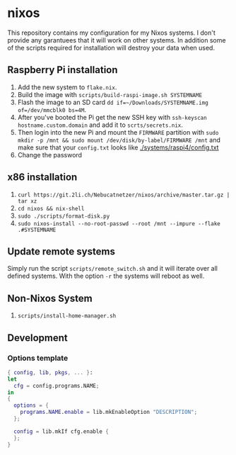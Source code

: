 # nixos

This repository contains my configuration for my Nixos systems.
I don't provide any garantuees that it will work on other systems.
In addition some of the scripts required for installation will destroy your data when used.

## Raspberry Pi installation

1. Add the new system to `flake.nix`.
2. Build the image with `scripts/build-raspi-image.sh SYSTEMNAME`
3. Flash the image to an SD card
   `dd if=~/Downloads/SYSTEMNAME.img of=/dev/mmcblk0 bs=4M`.
4. After you've booted the Pi get the new SSH key with
   `ssh-keyscan hostname.custom.domain` and add it to `scrts/secrets.nix`.
5. Then login into the new Pi and mount the `FIRMWARE` partition with
   `sudo mkdir -p /mnt && sudo mount /dev/disk/by-label/FIRMWARE /mnt` and make
   sure that your `config.txt` looks like [./systems/raspi4/config.txt](./systems/raspi4/config.txt)
6. Change the password

## x86 installation

1. `curl https://git.2li.ch/Nebucatnetzer/nixos/archive/master.tar.gz | tar xz`
2. `cd nixos && nix-shell`
3. `sudo ./scripts/format-disk.py`
4. `sudo nixos-install --no-root-passwd --root /mnt --impure --flake .#SYSTEMNAME`

## Update remote systems

Simply run the script `scripts/remote_switch.sh` and it will iterate over
all defined systems. With the option `-r` the systems will reboot as well.

## Non-Nixos System

1. `scripts/install-home-manager.sh`

## Development

### Options template

```nix
{ config, lib, pkgs, ... }:
let
  cfg = config.programs.NAME;
in
{
  options = {
    programs.NAME.enable = lib.mkEnableOption "DESCRIPTION";
  };

  config = lib.mkIf cfg.enable {
  };
}
```

